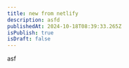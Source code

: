 ```yaml
---
title: new from netlify
description: asfd
publishedAt: 2024-10-18T08:39:33.265Z
isPublish: true
isDraft: false
---
```

a﻿sf